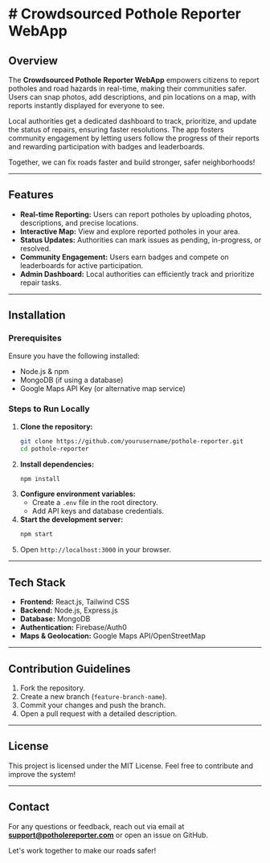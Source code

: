 # # Crowdsourced Pothole Reporter WebApp

## Overview
The **Crowdsourced Pothole Reporter WebApp** empowers citizens to report potholes and road hazards in real-time, making their communities safer. Users can snap photos, add descriptions, and pin locations on a map, with reports instantly displayed for everyone to see.

Local authorities get a dedicated dashboard to track, prioritize, and update the status of repairs, ensuring faster resolutions. The app fosters community engagement by letting users follow the progress of their reports and rewarding participation with badges and leaderboards.

Together, we can fix roads faster and build stronger, safer neighborhoods!

---

## Features
- **Real-time Reporting:** Users can report potholes by uploading photos, descriptions, and precise locations.
- **Interactive Map:** View and explore reported potholes in your area.
- **Status Updates:** Authorities can mark issues as pending, in-progress, or resolved.
- **Community Engagement:** Users earn badges and compete on leaderboards for active participation.
- **Admin Dashboard:** Local authorities can efficiently track and prioritize repair tasks.

---

## Installation
### Prerequisites
Ensure you have the following installed:
- Node.js & npm
- MongoDB (if using a database)
- Google Maps API Key (or alternative map service)

### Steps to Run Locally
1. **Clone the repository:**
   ```bash
   git clone https://github.com/yourusername/pothole-reporter.git
   cd pothole-reporter
   ```
2. **Install dependencies:**
   ```bash
   npm install
   ```
3. **Configure environment variables:**
   - Create a `.env` file in the root directory.
   - Add API keys and database credentials.
4. **Start the development server:**
   ```bash
   npm start
   ```
5. Open `http://localhost:3000` in your browser.

---

## Tech Stack
- **Frontend:** React.js, Tailwind CSS
- **Backend:** Node.js, Express.js
- **Database:** MongoDB
- **Authentication:** Firebase/Auth0
- **Maps & Geolocation:** Google Maps API/OpenStreetMap

---

## Contribution Guidelines
1. Fork the repository.
2. Create a new branch (`feature-branch-name`).
3. Commit your changes and push the branch.
4. Open a pull request with a detailed description.

---

## License
This project is licensed under the MIT License. Feel free to contribute and improve the system!

---

## Contact
For any questions or feedback, reach out via email at **support@potholereporter.com** or open an issue on GitHub.

Let's work together to make our roads safer!
